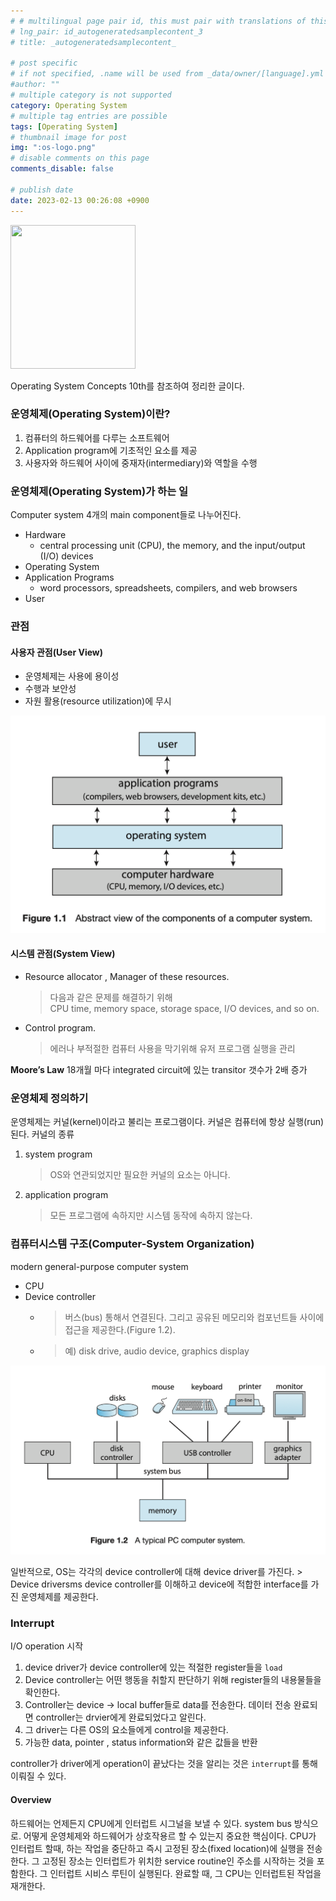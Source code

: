 ```yaml
---
# # multilingual page pair id, this must pair with translations of this page. (This name must be unique)
# lng_pair: id_autogeneratedsamplecontent_3
# title: _autogeneratedsamplecontent_

# post specific
# if not specified, .name will be used from _data/owner/[language].yml
#author: ""
# multiple category is not supported
category: Operating System
# multiple tag entries are possible
tags: [Operating System]
# thumbnail image for post
img: ":os-logo.png"
# disable comments on this page
comments_disable: false

# publish date
date: 2023-02-13 00:26:08 +0900
---
```

<body>
  <a href="https://codex.cs.yale.edu/avi/os-book/OS10/index.html">
      <img src="https://codex.cs.yale.edu/avi/os-book/OS10/images/os10-cover.jpg" height="230" width="200"/>
  </a>
</body>



Operating System Concepts 10th를 참조하여 정리한 글이다. 

### 운영체제(Operating System)이란?
1. 컴퓨터의 하드웨어를 다루는 소프트웨어
2. Application program에 기초적인 요소를 제공
3. 사용자와 하드웨어 사이에 중재자(intermediary)와 역할을 수행


### 운영체제(Operating System)가 하는 일
Computer system 4개의 main component들로 나누어진다.
* Hardware
  * central processing unit (CPU), the memory, and the input/output (I/O) devices     
* Operating System
* Application Programs
  * word processors, spreadsheets, compilers, and web browsers
* User

### 관점
#### 사용자 관점(User View)
+ 운영체제는 사용에 용이성 
+ 수행과 보안성
+ 자원 활용(resource utilization)에 무시

![그림1-1](blog/../../assets/img/posts/post_1_figure1_1.png)

#### 시스템 관점(System View)
+  Resource allocator , Manager of these resources.
    > 다음과 같은 문제를 해결하기 위해    
    > CPU time, memory space, storage space, I/O devices, and so on.

+  Control program. 
    > 에러나 부적절한 컴퓨터 사용을 막기위해 유저 프로그램 실행을 관리
    

**Moore’s Law**
18개월 마다 integrated circuit에 있는 transitor 갯수가 2배 증가 

### 운영체제 정의하기
운영체제는 커널(kernel)이라고 불리는 프로그램이다. 커널은 컴퓨터에 항상 실행(run)된다.
커널의 종류
1. system program
   > OS와 연관되었지만 필요한 커널의 요소는 아니다.
2. application program
   > 모든 프로그램에 속하지만 시스템 동작에 속하지 않는다. 


### 컴퓨터시스템 구조(Computer-System Organization)
modern general-purpose computer system
+ CPU 
+ Device controller
  + > 버스(bus) 통해서 연결된다. 그리고 공유된 메모리와 컴포넌트들 사이에 접근을 제공한다.(Figure 1.2).
  + > 예) disk drive, audio device, graphics display

![그림1-2](blog/../../assets/img/posts/post_1_figure1_2.png)

일반적으로, OS는 각각의 device controller에 대해 device driver를 가진다. 
    > Device driversms device controller를 이해하고 device에 적합한 interface를 가진 운영체제를 제공한다.

### Interrupt
I/O operation 시작
   1. device driver가 device controller에 있는 적절한 register들을 `load`
   2. Device controller는 어떤 행동을 취할지 판단하기 위해 register들의 내용물들을 확인한다. 
   3. Controller는 device -> local buffer들로 data를 전송한다.
데이터 전송 완료되면 controller는 drvier에게 완료되었다고 알린다.
  1. 그 driver는 다른 OS의 요소들에게 control을 제공한다.
  2. 가능한 data, pointer , status information와 같은 값들을 반환

controller가 driver에게 operation이 끝났다는 것을 알리는 것은 `interrupt`를 통해 이뤄질 수 있다.


#### Overview
하드웨어는 언제든지 CPU에게 인터럽트 시그널을 보낼 수 있다. system bus 방식으로.
어떻게 운영체제와 하드웨어가 상호작용르 할 수 있는지 중요한 핵심이다.
CPU가 인터럽트 할때, 하는 작업을 중단하고 즉시 고정된 장소(fixed location)에 실행을 전송한다. 그 고정된 장소는 인터럽트가 위치한 service routine인 주소를 시작하는 것을 포함한다. 그 인터럽트 시비스 루틴이 실행된다. 완료할 때, 그 CPU는 인터럽트된 작업을 재개한다.

<!-- 인터럽트는 컴퓨터 아키텍쳐에 중요한 요소이다.
각 컴퓨터 디자인은 인터럽트 메커니즘을 가진다 그러나 몇몇의 함수들은 흔하다.
인터럽트는 컨트롤를 전송한다. 적합한 인터럽트 서비스 루틴에 그 간단한 방식은 전송을 관리하는 제너릭 루틴을 횐기한다 인터럽트 정보를 보여주기 위해.
그 루틴은 interrupt-specific handler를 부를 것이다. 그러나,
인터럽트들은 빠르게 다루어진다. 그들이 발생하는 바로 즉각적으로 포인터들의 테이블들은 인터럽트 루틴들에 있는 필요한 속드를 제공하기위해 대신 사용되어 진다.
그 인터럽트 루틴은 테이블을 통한 간접적으로 call 되어진다. 루틴에 필요한 중재자 없는 채로 일반적으로, 그 포인터들의 테이블은 낮은 메모리에 저장된다. 이 장소는 다양한 장치들에 대한 인터럽트 서비스 루틴들의 주소들을 가지고 있다. 인터럽트 요청을 받은 이 배열 또는 주소에 대한 인터럽트 벡터는 특별한 수에 대한 index되어진다. 인터럽트가 발생한 서비스에 대해 인터럽트 서비스 루틴을 제공하기 위한 것이다. 인터럽트 요청을  given with the interrupt request, to provide the address of the interrupt service routine for the interrupting device. Operating systems as different as Windows and UNIX dispatch interrupts in this manner.
The interrupt architecture must also save the state information of whatever was interrupted, so that it can restore this information after servicing the interrupt. If the interrupt routine needs to modify the processor state—for instance, by modifying register values — it must explicitly save the current state and then restore that state before returning. After the interrupt is serviced, the saved return address is loaded into the program counter, and the interrupted computation resumes as though the interrupt had not occurred. -->
